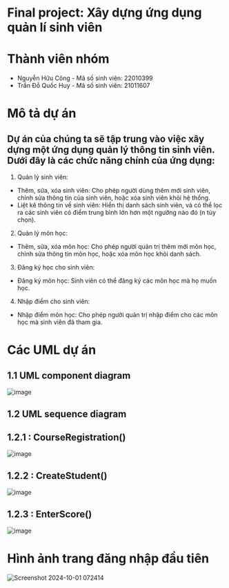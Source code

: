 # Final project: Xây dựng ứng dụng quản lí sinh viên
# Thành viên nhóm
* Nguyễn Hữu Công - Mã số sinh viên: 22010399
* Trần Đỗ Quốc Huy - Mã số sinh viên: 21011607
# Mô tả dự án
## Dự án của chúng ta sẽ tập trung vào việc xây dựng một ứng dụng quản lý thông tin sinh viên. Dưới đây là các chức năng chính của ứng dụng:

1. Quản lý sinh viên:
* Thêm, sửa, xóa sinh viên: Cho phép người dùng thêm mới sinh viên, chỉnh sửa thông tin của sinh viên, hoặc xóa sinh viên khỏi hệ thống.
* Liệt kê thông tin về sinh viên: Hiển thị danh sách sinh viên, và có thể lọc ra các sinh viên có điểm trung bình lớn hơn một ngưỡng nào đó (n tùy chọn).
2. Quản lý môn học:
* Thêm, sửa, xóa môn học: Cho phép người quản trị thêm mới môn học, chỉnh sửa thông tin môn học, hoặc xóa môn học khỏi danh sách.
3. Đăng ký học cho sinh viên:
* Đăng ký môn học: Sinh viên có thể đăng ký các môn học mà họ muốn học.
4. Nhập điểm cho sinh viên:
* Nhập điểm môn học: Cho phép người quản trị nhập điểm cho các môn học mà sinh viên đã tham gia.
# Các UML dự án
## 1.1 UML component diagram
![image](https://github.com/user-attachments/assets/db4a96a7-76a7-4fc2-be81-ca200f305d73)

## 1.2 UML sequence diagram
## 1.2.1 : CourseRegistration()
![image](https://github.com/user-attachments/assets/e3a0f9a2-c96f-42ab-bc3c-bf232f03ae18)
## 1.2.2 : CreateStudent()
![image](https://github.com/user-attachments/assets/38415fe4-cc5e-4305-8b37-998e6f137160)
## 1.2.3 : EnterScore()
![image](https://github.com/user-attachments/assets/b6f3c8e2-b8f7-41e9-b468-edf10d4f6744)


# Hình ảnh trang đăng nhập đầu tiên
![Screenshot 2024-10-01 072414](https://github.com/user-attachments/assets/67abb215-0f2a-43fe-b2c3-42eac91ca12d)

